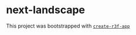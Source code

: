 # next-landscape

This project was bootstrapped with [`create-r3f-app`](https://github.com/utsuboco/create-r3f-app)